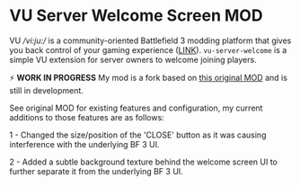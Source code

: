 # VU Server Welcome Screen MOD
VU _/vi:ju:/_ is a community-oriented Battlefield 3 modding platform that gives you back control of your gaming experience ([LINK](https://veniceunleashed.net/)). `vu-server-welcome` is a simple VU extension for server owners to welcome joining players. 

⚡ **WORK IN PROGRESS** My mod is a fork based on [this original MOD](https://github.com/turbopasi/vu-welcome-screen) and is still in development.

See original MOD for existing features and configuration, my current additions to those features are as follows:

1 - Changed the size/position of the 'CLOSE' button as it was causing interference with the underlying BF 3 UI.

2 - Added a subtle background texture behind the welcome screen UI to further separate it from the underlying BF 3 UI.
